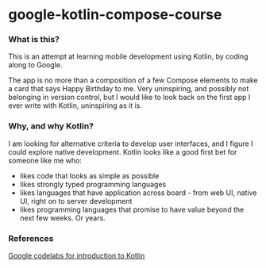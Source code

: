 # google-kotlin-compose-course

### What is this?

This is an attempt at learning mobile development using Kotlin, by coding along to Google.

The app is no more than a composition of a few Compose elements to make a card that says Happy
Birthday to me.
Very uninspiring, and possibly not belonging in version control, but I would like to look back on
the first app I ever write with Kotlin, uninspiring as it is.

### Why, and why Kotlin?

I am looking for alternative criteria to develop user interfaces, and I figure I could explore
native development. Kotlin looks like a good first bet for someone like me who:

- likes code that looks as simple as possible
- likes strongly typed programming languages
- likes languages that have application across board - from web UI, native UI, right on to server
  development
- likes programming languages that promise to have value beyond the next few weeks. Or years.

### References

[Google codelabs for introduction to Kotlin](https://developer.android.com/courses/pathways/android-basics-compose-unit-1-pathway-3?hl=en#codelab-https://developer.android.com/codelabs/basic-android-kotlin-compose-add-images)